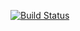 [![Build Status](https://travis-ci.org/aksenoff/quelea-im.svg?branch=master)](https://travis-ci.org/aksenoff/quelea-im)